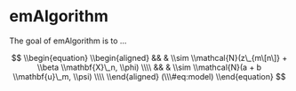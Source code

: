 
<!-- README.md is generated from README.Rmd. Please edit that file -->

# emAlgorithm

<!-- badges: start -->
<!-- badges: end -->

The goal of emAlgorithm is to …

$$
\\begin{equation} 
\\begin{aligned}
&& & \\sim \\mathcal{N}(z\_{m\[n\]} + \\beta \\mathbf{X}\_n, \\phi) \\\\
&& & \\sim \\mathcal{N}(a + b \\mathbf{u}\_m, \\psi) \\\\
\\end{aligned}
(\\\#eq:model)
\\end{equation}
$$
